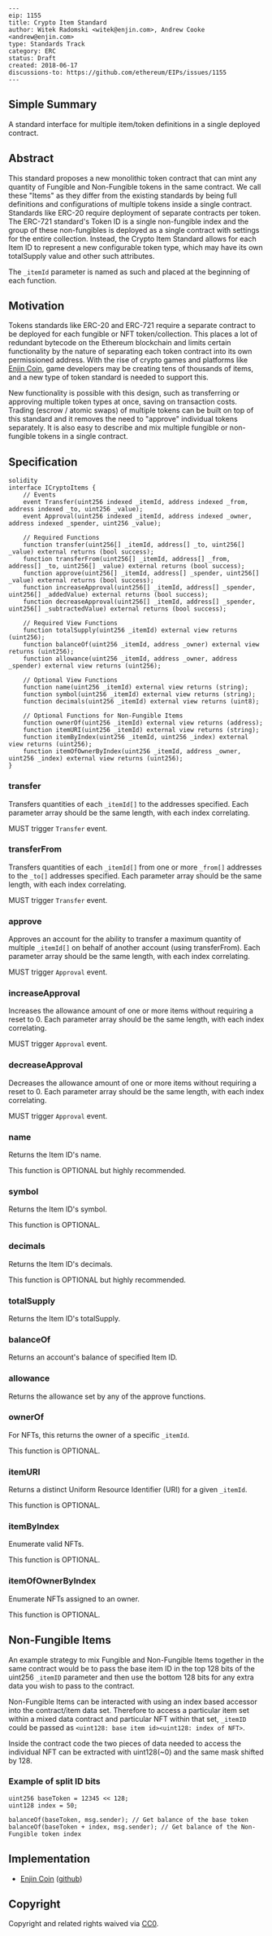 ```
---
eip: 1155
title: Crypto Item Standard
author: Witek Radomski <witek@enjin.com>, Andrew Cooke <andrew@enjin.com>
type: Standards Track
category: ERC
status: Draft
created: 2018-06-17
discussions-to: https://github.com/ethereum/EIPs/issues/1155
---
```

## Simple Summary

A standard interface for multiple item/token definitions in a single deployed contract.

## Abstract

This standard proposes a new monolithic token contract that can mint any quantity of Fungible and Non-Fungible tokens in the same contract. We call these "Items" as they differ from the existing standards by being full definitions and configurations of multiple tokens inside a single contract. Standards like ERC-20 require deployment of separate contracts per token. The ERC-721 standard's Token ID is a single non-fungible index and the group of these non-fungibles is deployed as a single contract with settings for the entire collection. Instead, the Crypto Item Standard allows for each Item ID to represent a new configurable token type, which may have its own totalSupply value and other such attributes.

The `_itemId` parameter is named as such and placed at the beginning of each function.

## Motivation

Tokens standards like ERC-20 and ERC-721 require a separate contract to be deployed for each fungible or NFT token/collection. This places a lot of redundant bytecode on the Ethereum blockchain and limits certain functionality by the nature of separating each token contract into its own permissioned address. With the rise of crypto games and platforms like [Enjin Coin](https://enjincoin.io/), game developers may be creating tens of thousands of items, and a new type of token standard is needed to support this.

New functionality is possible with this design, such as transferring or approving multiple token types at once, saving on transaction costs. Trading (escrow / atomic swaps) of multiple tokens can be built on top of this standard and it removes the need to "approve" individual tokens separately. It is also easy to describe and mix multiple fungible or non-fungible tokens in a single contract.

## Specification

```
solidity
interface ICryptoItems {
    // Events
    event Transfer(uint256 indexed _itemId, address indexed _from, address indexed _to, uint256 _value);
    event Approval(uint256 indexed _itemId, address indexed _owner, address indexed _spender, uint256 _value);

    // Required Functions
    function transfer(uint256[] _itemId, address[] _to, uint256[] _value) external returns (bool success);
    function transferFrom(uint256[] _itemId, address[] _from, address[] _to, uint256[] _value) external returns (bool success);
    function approve(uint256[] _itemId, address[] _spender, uint256[] _value) external returns (bool success);
    function increaseApproval(uint256[] _itemId, address[] _spender, uint256[] _addedValue) external returns (bool success);
    function decreaseApproval(uint256[] _itemId, address[] _spender, uint256[] _subtractedValue) external returns (bool success);

    // Required View Functions
    function totalSupply(uint256 _itemId) external view returns (uint256);
    function balanceOf(uint256 _itemId, address _owner) external view returns (uint256);
    function allowance(uint256 _itemId, address _owner, address _spender) external view returns (uint256);

    // Optional View Functions
    function name(uint256 _itemId) external view returns (string);
    function symbol(uint256 _itemId) external view returns (string);
    function decimals(uint256 _itemId) external view returns (uint8);

    // Optional Functions for Non-Fungible Items
    function ownerOf(uint256 _itemId) external view returns (address);
    function itemURI(uint256 _itemId) external view returns (string);
    function itemByIndex(uint256 _itemId, uint256 _index) external view returns (uint256);
    function itemOfOwnerByIndex(uint256 _itemId, address _owner, uint256 _index) external view returns (uint256);
}
```

### transfer

Transfers quantities of each `_itemId[]` to the addresses specified.
Each parameter array should be the same length, with each index correlating.

MUST trigger `Transfer` event.

### transferFrom

Transfers quantities of each `_itemId[]` from one or more `_from[]` addresses to the `_to[]` addresses specified.
Each parameter array should be the same length, with each index correlating.

MUST trigger `Transfer` event.

### approve

Approves an account for the ability to transfer a maximum quantity of multiple `_itemId[]` on behalf of another account (using transferFrom).
Each parameter array should be the same length, with each index correlating.

MUST trigger `Approval` event.

### increaseApproval

Increases the allowance amount of one or more items without requiring a reset to 0.
Each parameter array should be the same length, with each index correlating.

MUST trigger `Approval` event.

### decreaseApproval

Decreases the allowance amount of one or more items without requiring a reset to 0.
Each parameter array should be the same length, with each index correlating.

MUST trigger `Approval` event.

### name

Returns the Item ID's name.

This function is OPTIONAL but highly recommended.

### symbol

Returns the Item ID's symbol.

This function is OPTIONAL.

### decimals

Returns the Item ID's decimals.

This function is OPTIONAL but highly recommended.

### totalSupply

Returns the Item ID's totalSupply.

### balanceOf

Returns an account's balance of specified Item ID.

### allowance

Returns the allowance set by any of the approve functions.

### ownerOf

For NFTs, this returns the owner of a specific `_itemId`.

This function is OPTIONAL.

### itemURI

Returns a distinct Uniform Resource Identifier (URI) for a given `_itemId`.

This function is OPTIONAL.

### itemByIndex

Enumerate valid NFTs.

This function is OPTIONAL.

### itemOfOwnerByIndex

Enumerate NFTs assigned to an owner.

This function is OPTIONAL.

## Non-Fungible Items

An example strategy to mix Fungible and Non-Fungible Items together in the same contract would be to pass the base item ID in the top 128 bits of the uint256 `_itemID` parameter and then use the bottom 128 bits for any extra data you wish to pass to the contract.

Non-Fungible Items can be interacted with using an index based accessor into the contract/item data set. Therefore to access a particular item set within a mixed data contract and particular NFT within that set, `_itemID` could be passed as `<uint128: base item id><uint128: index of NFT>`.

Inside the contract code the two pieces of data needed to access the individual NFT can be extracted with uint128(~0) and the same mask shifted by 128.

### Example of split ID bits

```
uint256 baseToken = 12345 << 128;
uint128 index = 50;

balanceOf(baseToken, msg.sender); // Get balance of the base token
balanceOf(baseToken + index, msg.sender); // Get balance of the Non-Fungible token index
```

## Implementation

- [Enjin Coin](https://enjincoin.io) ([github](https://github.com/enjin))

## Copyright
Copyright and related rights waived via [CC0](https://creativecommons.org/publicdomain/zero/1.0/).
